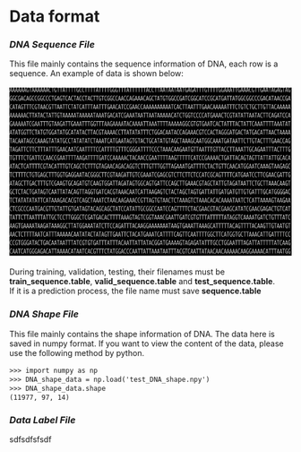 # Data format

### ***DNA Sequence File*** <a name="DNA_Sequence_File"/>
This file mainly contains the sequence information of DNA, each row is a sequence.
An example of data is shown below:  
<br />
<img src="https://github.com/wenkaiyan-kevin/PlantBind/blob/main/images/sequence-format.png" width = "600" height = "300" >  
<br />
During training, validation, testing, their filenames must be **train_sequence.table**, **valid_sequence.table** and **test_sequence.table**.  
If it is a prediction process, the file name must save **sequence.table**

### ***DNA Shape File*** <a name="DNA_Shape_File"/>
This file mainly contains the shape information of DNA. The data here is saved in numpy format. If you want to view the content of the data, please use the following method by python.
```
>>> import numpy as np
>>> DNA_shape_data = np.load('test_DNA_shape.npy')
>>> DNA_shape_data.shape
(11977, 97, 14)

```

### ***Data Label File*** <a name="Data_Label_File"/>
sdfsdfsfsdf
